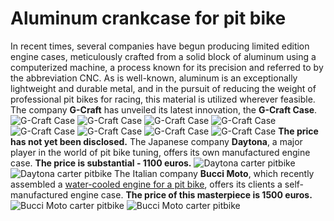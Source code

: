 # Aluminum crankcase for pit bike

In recent times, several companies have begun producing limited edition engine cases, meticulously crafted from a solid block of aluminum using a computerized machine, a process known for its precision and referred to by the abbreviation CNC. As is well-known, aluminum is an exceptionally lightweight and durable metal, and in the pursuit of reducing the weight of professional pit bikes for racing, this material is utilized wherever feasible. The company **G-Craft** has unveiled its latest innovation, the **G-Craft Case**. ![G-Craft Case](../../../static/img/632d51.jpg "G-Craft Case") ![G-Craft Case](../../../static/img/7b28c5.jpg "G-Craft Case") ![G-Craft Case](../../../static/img/1bb1cd.jpg "G-Craft Case") ![G-Craft Case](../../../static/img/611b9a.jpg "G-Craft Case") ![G-Craft Case](../../../static/img/e1e260.jpg "G-Craft Case") ![G-Craft Case](../../../static/img/ca3a8a.jpg "G-Craft Case") ![G-Craft Case](../../../static/img/e9097a.jpg "G-Craft Case") ![G-Craft Case](../../../static/img/bc40dd.jpg "G-Craft Case") **The price has not yet been disclosed.** The Japanese company **Daytona**, a major player in the world of pit bike tuning, offers its own manufactured engine case. **The price is substantial - 1100 euros.** ![Daytona carter pitbike](../../../static/img/08a85b.jpg "Daytona carter pitbike") ![Daytona carter pitbike](../../../static/img/cf5389.jpg "Daytona carter pitbike") The Italian company **Bucci Moto**, which recently assembled a [water-cooled engine for a pit bike](http://mypitbike.ru/blog/tuning/37.html), offers its clients a self-manufactured engine case. **The price of this masterpiece is 1500 euros.** ![Bucci Moto carter pitbike](../../../static/img/0e7b6b.jpg "Bucci Moto carter pitbike") ![Bucci Moto carter pitbike](../../../static/img/45f4b4.jpg "Bucci Moto carter pitbike")
